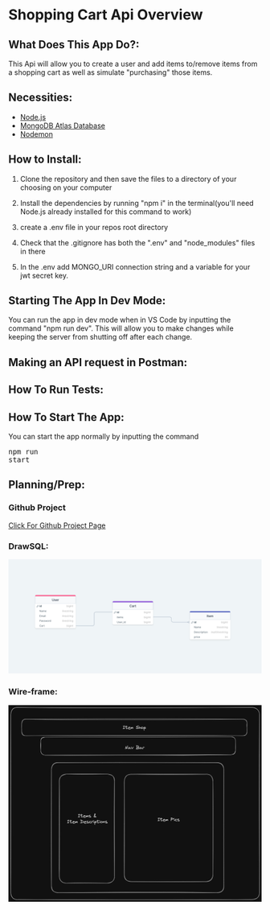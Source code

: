 # Shopping Cart Api Overview

## What Does This App Do?:

This Api will allow you to create a user and add items to/remove items from a shopping cart as well as simulate "purchasing" those items.

## Necessities:

<ul>
<li><a href="https://nodejs.org">Node.js</a></li>
<li><a href="https://www.mongodb.com/cloud/atlas/register">MongoDB Atlas Database</a></li>
<li><a href="https://www.npmjs.com/package/nodemon">Nodemon</a></li>

</ul>


## How to Install:

1. Clone the repository and then save the files to a directory of your choosing on your computer

2. Install the dependencies by running "npm i" in the terminal(you'll need Node.js already installed for this command to work)

3. create a .env file in your repos root directory

4. Check that the .gitignore has both the ".env" and "node_modules" files in there

5. In the .env add MONGO_URI connection string and a variable for your jwt secret key.



## Starting The App In Dev Mode:

You can run the app in dev mode when in VS Code by inputting the command
"npm run dev". This will allow you to make changes while keeping the server from shutting off after each change.

## Making an API request in Postman:

## How To Run Tests:

## How To Start The App:

You can start the app normally by inputting the command <pre>npm run start</pre>

## Planning/Prep:

### Github Project
<a href=https://github.com/users/jmlmx/projects/2/views/1>Click For Github Project Page</a>

### DrawSQL:
![DrawSQL](<assets/Project 2 DrawSQL.png>)

### Wire-frame:
![Wire-frame](<assets/Project 2 Wireframe.png>)